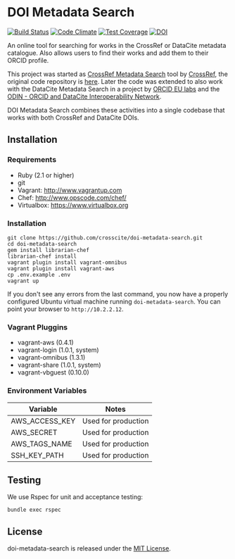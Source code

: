 # DOI Metadata Search

[![Build Status](https://travis-ci.org/crosscite/doi-metadata-search.svg?branch=datacite)](https://travis-ci.org/crosscite/doi-metadata-search)
[![Code Climate](https://codeclimate.com/github/crosscite/doi-metadata-search/badges/gpa.svg)](https://codeclimate.com/github/crosscite/doi-metadata-search)
[![Test Coverage](https://codeclimate.com/github/crosscite/doi-metadata-search/badges/coverage.svg)](https://codeclimate.com/github/crosscite/doi-metadata-search/coverage)
[![DOI](https://zenodo.org/badge/doi/10.5281/zenodo.21430.svg)](http://doi.org/10.5281/zenodo.21430)

An online tool for searching for works in the CrossRef or DataCite metadata
catalogue. Also allows users to find their works and add them to their ORCID profile.

This project was started as [CrossRef Metadata Search](http://search.crossref.org) tool
by [CrossRef](http://crossref.org), the original code repository is
[here](https://github.com/crossref/doi-metadata-search). Later the code was extended
to also work with the DataCite Metadata Search in a project by
[ORCID EU labs](https://github.com/ORCID-EU-Labs/) and the
[ODIN - ORCID and DataCite Interoperability Network](http://odin-project.eu).

DOI Metadata Search combines these activities into a single codebase that works
with both CrossRef and DataCite DOIs.

## Installation

### Requirements

- Ruby (2.1 or higher)
- git
- Vagrant: http://www.vagrantup.com
- Chef: http://www.opscode.com/chef/
- Virtualbox: https://www.virtualbox.org


### Installation

```
git clone https://github.com/crosscite/doi-metadata-search.git
cd doi-metadata-search
gem install librarian-chef
librarian-chef install
vagrant plugin install vagrant-omnibus
vagrant plugin install vagrant-aws
cp .env.example .env
vagrant up
```

If you don't see any errors from the last command, you now have a properly
configured Ubuntu virtual machine running `doi-metadata-search`. You can point your
browser to `http://10.2.2.12`.

### Vagrant Pluggins

- vagrant-aws (0.4.1)
- vagrant-login (1.0.1, system)
- vagrant-omnibus (1.3.1)
- vagrant-share (1.0.1, system)
- vagrant-vbguest (0.10.0)


### Environment Variables

| Variable       | Notes               |
|----------------|---------------------|
| AWS_ACCESS_KEY | Used for production |
| AWS_SECRET     | Used for production |
| AWS_TAGS_NAME  | Used for production |
| SSH_KEY_PATH   | Used for production |


## Testing

We use Rspec for unit and acceptance testing:

```
bundle exec rspec
```

## License
doi-metadata-search is released under the [MIT License](https://github.com/crosscite/doi-metadata-search/blob/master/LICENSE.md).
